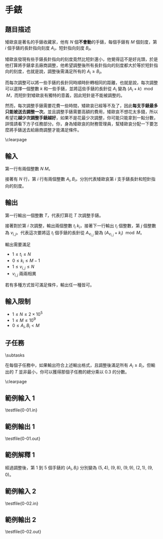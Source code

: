# 手錶

## 題目描述

矮歐哀是著名的手錶收藏家，他有 $N$ 個**不會動**的手錶，每個手錶有 $M$ 個刻度，第 $i$ 個手錶的長針指向刻度 $A_i$，短針指向刻度 $B_i$。

矮歐哀發現有些手錶長針指向的刻度竟然比短針還小，他覺得這不是好兆頭，於是他打算將手錶拿去廠商調整，他希望調整後所有長針指向的刻度都大於等於短針指向的刻度，也就是說，調整後需滿足所有的 $A_i \ge B_i$。

而每次調整可以將一些手錶的長針同時順時針轉相同的距離，也就是說，每次調整可以選擇一個整數 $k$ 和一些手錶，並將這些手錶的長針從 $A_i$ 變為 $(A_i + k) \mod M$，而短針對矮歐哀有獨特的意義，因此短針是不能被調整的。

然而，每次調整手錶需要花費一些時間，矮歐哀已經等不及了，因此**每支手錶最多只能被送去調整一次**。並且調整手錶需要高額的費用，矮歐哀不想花太多錢，所以希望花**越少次調整手錶越好**，如果不是花最少次調整，你可能只能拿到一點分數，詳情請看下方子任務部分。你，身為矮歐哀的財務管理員，幫矮歐哀分配一下要怎麼將手錶送去給廠商調整才能滿足條件。


\clearpage

## 輸入
第一行有兩個整數 $N$ $M$。

接著有 $N$ 行，第 $i$ 行有兩個整數 $A_i, B_i$，分別代表矮歐哀第 $i$ 支手錶長針和短針指向的刻度。

## 輸出
第一行輸出一個整數 $T$，代表打算花 $T$ 次調整手錶。

接著對於第 $i$ 次調整，輸出兩個整數 $t_i$ $k_i$，接著下一行輸出 $t_i$ 個整數，第 $j$ 個整數為 $v_{i,j}$。代表這次要將這 $t_i$ 個手錶的長針從 $A_{v_{i,j}}$ 變為 $(A_{v_{i,j}} + k_i) \mod M$。

輸出需要滿足

* $1 \le t_i \le N$ 
* $0 \le k_i \le M - 1$
* $1 \le v_{i, j} \le N$
* $v_{i, j}$ 兩兩相異 

若有多種方式皆可滿足條件，輸出任一種皆可。

## 輸入限制
* $1 \le N \le 2 \times 10^5$
* $1 \le M \le 10^9$
* $0 \le A_i, B_i < M$

## 子任務
\subtasks

在每個子任務中，如果輸出符合上述輸出格式，且調整後滿足所有 $A_i \ge B_i$，但輸出的 $T$ 並非最小，你可以獲得那個子任務的總分乘以 $0.3$ 的分數。


\clearpage

## 範例輸入 1
\testfile{0-01.in}

## 範例輸出 1
\testfile{0-01.out}


## 範例解釋 1
經過調整後，第 $1$ 到 $5$ 個手錶的 $(A_i, B_i)$ 分別變為 $(5, 4)$, $(9, 8)$, $(9, 9)$, $(2, 1)$, $(9, 0)$。

## 範例輸入 2
\testfile{0-02.in}

## 範例輸出 2
\testfile{0-02.out}


